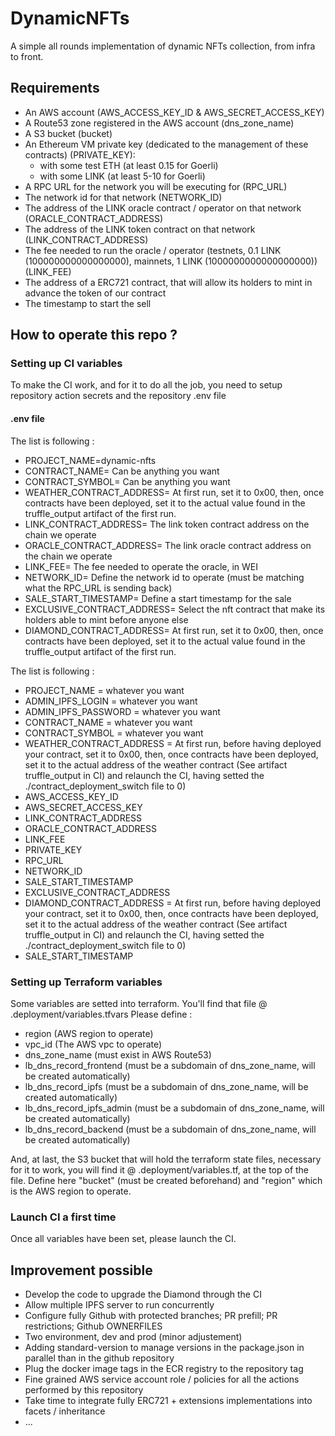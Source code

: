 # DynamicNFTs
A simple all rounds implementation of dynamic NFTs collection, from infra to front.

## Requirements

- An AWS account (AWS_ACCESS_KEY_ID & AWS_SECRET_ACCESS_KEY)
- A Route53 zone registered in the AWS account (dns_zone_name)
- A S3 bucket (bucket)
- An Ethereum VM private key (dedicated to the management of these contracts) (PRIVATE_KEY): 
	- with some test ETH (at least 0.15 for Goerli)
	- with some LINK (at least 5-10 for Goerli)
- A RPC URL for the network you will be executing for (RPC_URL)
- The network id for that network (NETWORK_ID)
- The address of the LINK oracle contract / operator on that network (ORACLE_CONTRACT_ADDRESS)
- The address of the LINK token contract on that network (LINK_CONTRACT_ADDRESS)
- The fee needed to run the oracle / operator (testnets, 0.1 LINK (100000000000000000), mainnets, 1 LINK (1000000000000000000)) (LINK_FEE)
- The address of a ERC721 contract, that will allow its holders to mint in advance the token of our contract
- The timestamp to start the sell

## How to operate this repo ?
### Setting up CI variables

To make the CI work, and for it to do all the job, you need to setup repository action secrets and the repository .env file

#### .env file

The list is following :

- PROJECT_NAME=dynamic-nfts
- CONTRACT_NAME= Can be anything you want
- CONTRACT_SYMBOL= Can be anything you want
- WEATHER_CONTRACT_ADDRESS= At first run, set it to 0x00, then, once contracts have been deployed, set it to the actual value found in the truffle_output artifact of the first run.
- LINK_CONTRACT_ADDRESS= The link token contract address on the chain we operate
- ORACLE_CONTRACT_ADDRESS= The link oracle contract address on the chain we operate
- LINK_FEE= The fee needed to operate the oracle, in WEI
- NETWORK_ID= Define the network id to operate (must be matching what the RPC_URL is sending back)
- SALE_START_TIMESTAMP= Define a start timestamp for the sale
- EXCLUSIVE_CONTRACT_ADDRESS= Select the nft contract that make its holders able to mint before anyone else
- DIAMOND_CONTRACT_ADDRESS= At first run, set it to 0x00, then, once contracts have been deployed, set it to the actual value found in the truffle_output artifact of the first run.

The list is following :

- PROJECT_NAME = whatever you want
- ADMIN_IPFS_LOGIN = whatever you want
- ADMIN_IPFS_PASSWORD = whatever you want
- CONTRACT_NAME = whatever you want
- CONTRACT_SYMBOL = whatever you want
- WEATHER_CONTRACT_ADDRESS = At first run, before having deployed your contract, set it to 0x00, then, once contracts have been deployed, set it to the actual address of the weather contract (See artifact truffle_output in CI) and relaunch the CI, having setted the ./contract_deployment_switch file to 0)
- AWS_ACCESS_KEY_ID
- AWS_SECRET_ACCESS_KEY
- LINK_CONTRACT_ADDRESS
- ORACLE_CONTRACT_ADDRESS
- LINK_FEE
- PRIVATE_KEY
- RPC_URL
- NETWORK_ID
- SALE_START_TIMESTAMP
- EXCLUSIVE_CONTRACT_ADDRESS
- DIAMOND_CONTRACT_ADDRESS = At first run, before having deployed your contract, set it to 0x00, then, once contracts have been deployed, set it to the actual address of the weather contract (See artifact truffle_output in CI) and relaunch the CI, having setted the ./contract_deployment_switch file to 0)
- SALE_START_TIMESTAMP

### Setting up Terraform variables

Some variables are setted into terraform. You'll find that file @ .deployment/variables.tfvars
Please define :

- region (AWS region to operate)
- vpc_id (The AWS vpc to operate)
- dns_zone_name (must exist in AWS Route53)
- lb_dns_record_frontend (must be a subdomain of dns_zone_name, will be created automatically)
- lb_dns_record_ipfs (must be a subdomain of dns_zone_name, will be created automatically)
- lb_dns_record_ipfs_admin (must be a subdomain of dns_zone_name, will be created automatically)
- lb_dns_record_backend (must be a subdomain of dns_zone_name, will be created automatically)

And, at last, the S3 bucket that will hold the terraform state files, necessary for it to work, you will find it @ .deployment/variables.tf, at the top of the file. Define here "bucket" (must be created beforehand) and "region" which is the AWS region to operate.

### Launch CI a first time

Once all variables have been set, please launch the CI.
## Improvement possible

- Develop the code to upgrade the Diamond through the CI
- Allow multiple IPFS server to run concurrently
- Configure fully Github with protected branches; PR prefill; PR restrictions; Github OWNERFILES
- Two environment, dev and prod (minor adjustement)
- Adding standard-version to manage versions in the package.json in parallel than in the github repository
- Plug the docker image tags in the ECR registry to the repository tag
- Fine grained AWS service account role / policies for all the actions performed by this repository
- Take time to integrate fully ERC721 + extensions implementations into facets / inheritance
- ...
